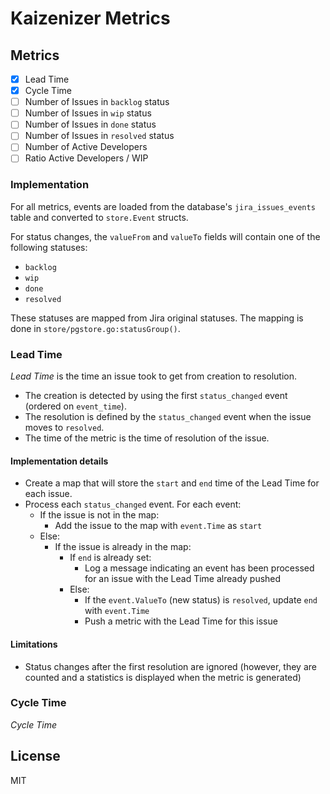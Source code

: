 # Kaizenizer Metrics

## Metrics

- [x] Lead Time
- [x] Cycle Time
- [ ] Number of Issues in `backlog` status
- [ ] Number of Issues in `wip` status
- [ ] Number of Issues in `done` status
- [ ] Number of Issues in `resolved` status
- [ ] Number of Active Developers
- [ ] Ratio Active Developers / WIP

### Implementation

For all metrics, events are loaded from the database's `jira_issues_events` table and converted to `store.Event` structs. 

For status changes, the `valueFrom` and `valueTo` fields will contain one of the following statuses:

- `backlog`
- `wip`
- `done`
- `resolved`

These statuses are mapped from Jira original statuses. The mapping is done in `store/pgstore.go:statusGroup()`.

### Lead Time

_Lead Time_ is the time an issue took to get from creation to resolution.

- The creation is detected by using the first `status_changed` event (ordered on `event_time`).
- The resolution is defined by the `status_changed` event when the issue moves to `resolved`.
- The time of the metric is the time of resolution of the issue.

#### Implementation details

- Create a map that will store the `start` and `end` time of the Lead Time for each issue.
- Process each `status_changed` event. For each event:
  - If the issue is not in the map:
    - Add the issue to the map with `event.Time` as `start`
  - Else:
    - If the issue is already in the map:
      - If `end` is already set:
        - Log a message indicating an event has been processed for an issue with the Lead Time already pushed
      - Else:
        - If the `event.ValueTo` (new status) is `resolved`, update `end` with `event.Time`
        - Push a metric with the Lead Time for this issue

#### Limitations

- Status changes after the first resolution are ignored (however, they are counted and a statistics is displayed when the metric is generated)

### Cycle Time

_Cycle Time_ 

## License

MIT

